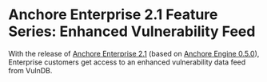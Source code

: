 # Anchore Enterprise 2.1 Feature Series: Enhanced Vulnerability Feed

With the release of [Anchore Enterprise 2.1](https://anchore.com/announcing-anchore-enterprise-2-1/) (based on [Anchore Engine 0.5.0](https://anchore.com/opensource/)), Enterprise customers get access to an enhanced vulnerability data feed from VulnDB. 
